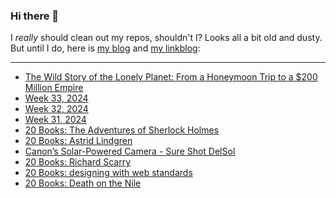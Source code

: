 ### Hi there 👋

I _really_ should clean out my repos, shouldn't I? Looks all a bit old and dusty. But until I do, here is [my blog](https://lostfocus.de/) and [my linkblog](https://dominikschwind.com/links):

--- 

<!-- POST-LIST:START -->
- [The Wild Story of the Lonely Planet: From a Honeymoon Trip to a $200 Million Empire](https://www.youtube.com/watch?v=we19S7tJoSE)
- [Week 33, 2024](https://lostfocus.de/2024/08/20/week-33-2024/)
- [Week 32, 2024](https://lostfocus.de/2024/08/12/week-32-2024/)
- [Week 31, 2024](https://lostfocus.de/2024/08/06/week-31-2024/)
- [20 Books: The Adventures of Sherlock Holmes](https://lostfocus.de/2024/08/02/20-books-the-adventures-of-sherlock-holmes/)
- [20 Books: Astrid Lindgren](https://lostfocus.de/2024/08/01/20-books-astrid-lindgren/)
- [Canon’s Solar-Powered Camera - Sure Shot DelSol](https://www.youtube.com/watch?v=MDcpKXHjd2Q)
- [20 Books: Richard Scarry](https://lostfocus.de/2024/07/31/20-books-richard-scarry/)
- [20 Books: designing with web standards](https://lostfocus.de/2024/07/30/20-books-designing-with-web-standards/)
- [20 Books: Death on the Nile](https://lostfocus.de/2024/07/29/20-books-death-on-the-nile/)
<!-- POST-LIST:END -->

<!--
**lostfocus/lostfocus** is a ✨ _special_ ✨ repository because its `README.md` (this file) appears on your GitHub profile.

Here are some ideas to get you started:

- 🔭 I’m currently working on ...
- 🌱 I’m currently learning ...
- 👯 I’m looking to collaborate on ...
- 🤔 I’m looking for help with ...
- 💬 Ask me about ...
- 📫 How to reach me: ...
- 😄 Pronouns: ...
- ⚡ Fun fact: ...
-->
